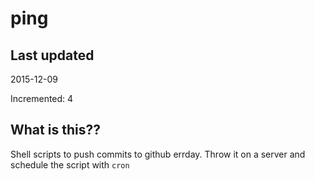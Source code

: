 # ping

## Last updated
2015-12-09

Incremented: 4

## What is this?? 
Shell scripts to push commits to github errday. Throw it on a server and schedule the script with `cron`
